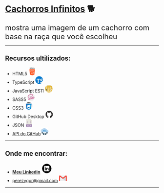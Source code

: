 # [**Cachorros Infinitos**](https://ygorperez.github.io/cachorros-infinitos/) 🐕
 <font size="5">mostra uma imagem de um cachorro com base na raça que você escolheu</font> 


---
## Recursos ultilizados:
* HTML5  <img src="cachorros-infinitos/Imagens/html.png" width = 25px height = 25px>
* TypeScript <img src="cachorros-infinitos/Imagens/typescript.png" width = 25px height = 25px>
* JavaScript ES11 <img src="cachorros-infinitos/Imagens/javascript.png" width = 25px height = 25px>
* SASS5 <img src="cachorros-infinitos/Imagens/sass.png" width = 25px height = 25px>
* CSS3 <img src="cachorros-infinitos/Imagens/css.png" width = 25px height = 25px>
* GitHub Desktop <img src="cachorros-infinitos/Imagens/github-mark.png" width = 25px height = 25px>
* JSON <img src="cachorros-infinitos/Imagens/json.png" width = 25px height = 25px>
* [API do GitHub](https://dog.ceo/dog-api/)<a href="https://dog.ceo/dog-api/"><img src="cachorros-infinitos/Imagens/api.png" width = 25px height = 25px></a>
---
## Onde me encontrar:
* <a href="https://www.linkedin.com/in/ygor-perez-de-oliveira/"><strong>Meu Linkedin</strong></a> <a href="https://www.linkedin.com/in/ygor-perez-de-oliveira/"><img src="cachorros-infinitos/Imagens/linkedin-icon.png" width = 35px height = 35px></a>
* perezygor@gmail.com <img src="cachorros-infinitos/Imagens/gmail.png" width = 25px height = 25px>
***
